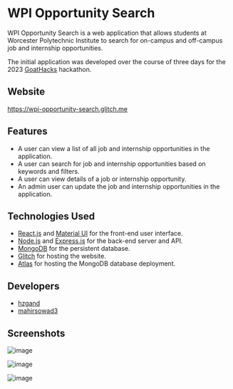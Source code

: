 # WPI Opportunity Search
WPI Opportunity Search is a web application that allows students at Worcester Polytechnic Institute to search for on-campus and off-campus job and internship opportunities.

The initial application was developed over the course of three days for the 2023 [GoatHacks](https://hack.wpi.edu/index.html) hackathon.

## Website
https://wpi-opportunity-search.glitch.me

## Features
- A user can view a list of all job and internship opportunities in the application.
- A user can search for job and internship opportunities based on keywords and filters.
- A user can view details of a job or internship opportunity.
- An admin user can update the job and internship opportunities in the application.

## Technologies Used

- [React.js](https://reactjs.org/) and [Material UI](https://mui.com/) for the front-end user interface.
- [Node.js](https://nodejs.org/) and [Express.js](https://expressjs.com/) for the back-end server and API.
- [MongoDB](https://www.mongodb.com/) for the persistent database.
- [Glitch](https://glitch.com/) for hosting the website.
- [Atlas](https://www.mongodb.com/atlas/database) for hosting the MongoDB database deployment.

## Developers
- [hzgand](https://github.com/hzgand)
- [mahirsowad3](https://github.com/mahirsowad3)

## Screenshots
![image](https://user-images.githubusercontent.com/101759753/222592508-fee69fe2-ed1e-4ef6-a1cf-3c70c363f5dd.png)

![image](https://user-images.githubusercontent.com/101759753/222592685-93eed980-c219-4af3-b68f-0f2a270dc54b.png)

![image](https://user-images.githubusercontent.com/101759753/222592801-2dd9fa78-c574-47f1-809d-82ccf7d7c4b7.png)
